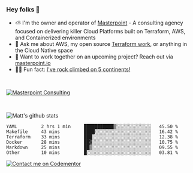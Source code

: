 

### Hey folks 👋



- ⛅️ I'm the owner and operator of [Masterpoint](https://masterpoint.io) - A consulting agency focused on delivering killer Cloud Platforms built on Terraform, AWS, and Containerized environments
- 💬 Ask me about AWS, my open source [Terraform work](https://github.com/masterpointio?q=terraform&type=&language=hcl), or anything in the Cloud Native space
- 🔨 Want to work together on an upcoming project? Reach out via [masterpoint.io](https://masterpoint.io)
- 🧗‍♂️ Fun fact: [I've rock climbed on 5 continents!](https://www.rockandice.com/videos/weekend-whippers/weekend-whipper-gunning-for-it-on-south-six-shooter/)

<br>


[![Masterpoint Consulting](https://masterpoint-public.s3.us-west-2.amazonaws.com/Logo-medium.png)](https://masterpoint.io)

<br>

![Matt's github stats](https://github-readme-stats.vercel.app/api?username=Gowiem&count_private=true&theme=cobalt&show_icons=true)

<!--START_SECTION:waka-->

```text
YAML         2 hrs 1 min     ███████████▒░░░░░░░░░░░░░   45.50 %
Makefile     43 mins         ████░░░░░░░░░░░░░░░░░░░░░   16.42 %
Terraform    33 mins         ███░░░░░░░░░░░░░░░░░░░░░░   12.38 %
Docker       28 mins         ██▓░░░░░░░░░░░░░░░░░░░░░░   10.75 %
Markdown     25 mins         ██▒░░░░░░░░░░░░░░░░░░░░░░   09.55 %
Other        10 mins         █░░░░░░░░░░░░░░░░░░░░░░░░   03.81 %
```

<!--END_SECTION:waka-->

[![Contact me on Codementor](https://www.codementor.io/m-badges/gowiem/find-me-on-cm-b.svg)](https://www.codementor.io/@gowiem?refer=badge)
